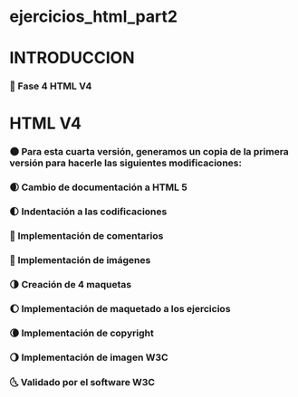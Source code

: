 # ejercicios_html_part2
# INTRODUCCION
### :full_moon_with_face: Fase 4 HTML V4
# HTML V4
### :new_moon: Para esta cuarta versión, generamos un copia de la primera versión para hacerle las siguientes modificaciones:
### :waxing_crescent_moon: Cambio de documentación a HTML 5
### :first_quarter_moon: Indentación a las codificaciones 
### :new_moon_with_face: Implementación de comentarios
### :first_quarter_moon_with_face: Implementación de imágenes
### :last_quarter_moon: Creación de 4 maquetas 
### :moon: Implementación de maquetado a los ejercicios
### :waning_crescent_moon: Implementación de copyright
### :waning_gibbous_moon: Implementación de imagen W3C
### :last_quarter_moon_with_face: Validado por el software W3C

